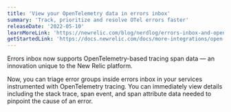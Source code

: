 ```yaml
---
title: 'View your OpenTelemetry data in errors inbox' 
summary: 'Track, prioritize and resolve OTel errors faster' 
releaseDate: '2022-05-10' 
learnMoreLink: 'https://newrelic.com/blog/nerdlog/errors-inbox-and-opentelemetry' 
getStartedLink: 'https://docs.newrelic.com/docs/more-integrations/open-source-telemetry-integrations/opentelemetry/opentelemetry-view-your-data/#explorer'
---
```

Errors inbox now supports OpenTelemetry-based tracing span data — an innovation unique to the New Relic platform. 

Now, you can triage error groups inside errors inbox in your services instrumented with OpenTelemetry tracing. You can immediately view details including the stack trace, span event, and span attribute data needed to pinpoint the cause of an error.


